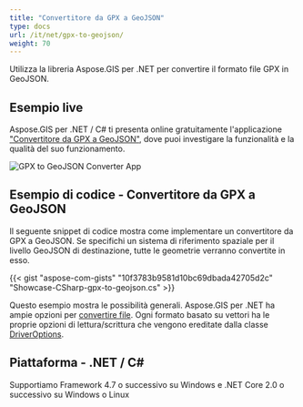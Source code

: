 ```yaml
---
title: "Convertitore da GPX a GeoJSON"
type: docs
url: /it/net/gpx-to-geojson/
weight: 70
---
```


Utilizza la libreria Aspose.GIS per .NET per convertire il formato file GPX in GeoJSON.

## **Esempio live**

Aspose.GIS per .NET / C# ti presenta online gratuitamente l'applicazione ["Convertitore da GPX a GeoJSON"](https://products.aspose.app/gis/conversion/gpx-to-geojson), dove puoi investigare la funzionalità e la qualità del suo funzionamento.

![GPX to GeoJSON Converter App](conversion.png)

## **Esempio di codice - Convertitore da GPX a GeoJSON**

Il seguente snippet di codice mostra come implementare un convertitore da GPX a GeoJSON. Se specifichi un sistema di riferimento spaziale per il livello GeoJSON di destinazione, tutte le geometrie verranno convertite in esso. 

{{< gist "aspose-com-gists" "10f3783b9581d10bc69dbada42705d2c" "Showcase-CSharp-gpx-to-geojson.cs" >}}

Questo esempio mostra le possibilità generali. Aspose.GIS per .NET ha ampie opzioni per [convertire file](https://docs.aspose.com/gis/net/vector-layers/). Ogni formato basato su vettori ha le proprie opzioni di lettura/scrittura che vengono ereditate dalla classe [DriverOptions](https://reference.aspose.com/gis/net/aspose.gis/driveroptions).

## **Piattaforma - .NET / C#**

Supportiamo Framework 4.7 o successivo su Windows e .NET Core 2.0 o successivo su Windows o Linux
